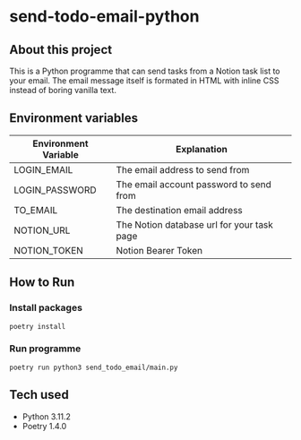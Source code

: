 # send-todo-email-python

## About this project
This is a Python programme that can send tasks from a Notion task list to your email. The email message itself is formated in HTML with inline CSS instead of boring vanilla text.

## Environment variables
| Environment Variable | Explanation |
|---|---|
| LOGIN_EMAIL | The email address to send from |
| LOGIN_PASSWORD | The email account password to send from |
| TO_EMAIL | The destination email address |
| NOTION_URL | The Notion database url for your task page |
| NOTION_TOKEN | Notion Bearer Token |

## How to Run
### Install packages
```
poetry install
```
### Run programme
```
poetry run python3 send_todo_email/main.py
```

## Tech used
- Python 3.11.2
- Poetry 1.4.0
